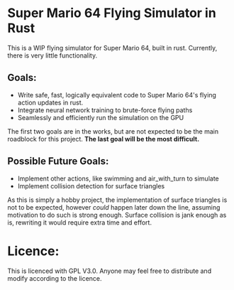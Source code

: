   # Super Mario 64 Flying Simulator in Rust
This is a WIP flying simulator for Super Mario 64, built in rust. Currently, there is very little functionality.


## Goals:
- Write safe, fast, logically equivalent code to Super Mario 64's flying action updates in rust.
- Integrate neural network training to brute-force flying paths
- Seamlessly and efficiently run the simulation on the GPU

The first two goals are in the works, but are not expected to be the main roadblock for this project. **The last goal will be the most difficult.**

## Possible Future Goals:

- Implement other actions, like swimming and air_with_turn to simulate
- Implement collision detection for surface triangles

As this is simply a hobby project, the implementation of surface triangles is not to be expected, however _could_ happen later down the line, assuming motivation to do such is strong enough. Surface collision is jank enough as is, rewriting it would require extra time and effort.

# Licence: 
This is licenced with GPL V3.0. Anyone may feel free to distribute and modify according to the licence. 
